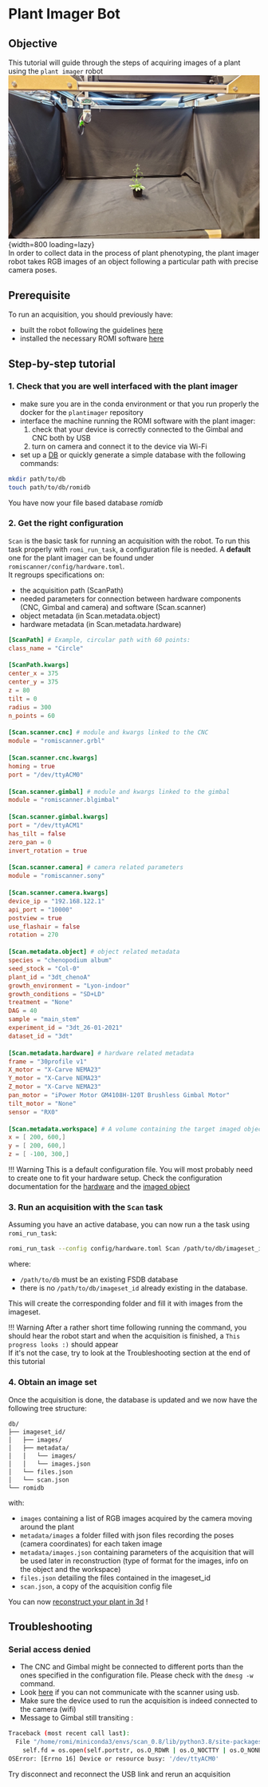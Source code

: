 Plant Imager Bot
===

## Objective
This tutorial will guide through the steps of acquiring images of a plant using the `plant imager` robot  
![Dense COLMAP reconstruction](../../assets/images/plant_imager.jpg){width=800 loading=lazy}  
In order to collect data in the process of plant phenotyping, the plant imager robot takes RGB images of an object following a particular path with precise camera poses.


## Prerequisite

To run an acquisition, you should previously have:

* built the robot following the guidelines [here](../build/index.md)
* installed the necessary ROMI software [here](../install/plant_imager_setup.md) 


## Step-by-step tutorial

### 1. Check that you are well interfaced with the plant imager

 - make sure you are in the conda environment or that you run properly the docker for the `plantimager` repository  
 - interface the machine running the ROMI software with the plant imager: 
    1. check that your device is correctly connected to the Gimbal and CNC both by USB
    2. turn on camera and connect it to the device via Wi-Fi
 - set up a [DB](../user_guide/data.md) or quickly generate a simple database with the following commands:  
```bash
mkdir path/to/db
touch path/to/db/romidb
```
You have now your file based database *romidb*  

### 2. Get the right configuration

`Scan` is the basic task for running an acquisition with the robot. 
To run this task properly with `romi_run_task`, a configuration file is needed.
A **default** one for the plant imager can be found under `romiscanner/config/hardware.toml`.  
It regroups specifications on:

- the acquisition path (ScanPath)  
- needed parameters for connection between hardware components (CNC, Gimbal and camera) and software (Scan.scanner)  
- object metadata (in Scan.metadata.object)  
- hardware metadata (in Scan.metadata.hardware)    

```toml
[ScanPath] # Example, circular path with 60 points:
class_name = "Circle"

[ScanPath.kwargs]
center_x = 375
center_y = 375
z = 80
tilt = 0
radius = 300
n_points = 60

[Scan.scanner.cnc] # module and kwargs linked to the CNC
module = "romiscanner.grbl"

[Scan.scanner.cnc.kwargs]
homing = true
port = "/dev/ttyACM0"

[Scan.scanner.gimbal] # module and kwargs linked to the gimbal
module = "romiscanner.blgimbal"

[Scan.scanner.gimbal.kwargs]
port = "/dev/ttyACM1"
has_tilt = false
zero_pan = 0
invert_rotation = true

[Scan.scanner.camera] # camera related parameters
module = "romiscanner.sony"

[Scan.scanner.camera.kwargs]
device_ip = "192.168.122.1"
api_port = "10000"
postview = true
use_flashair = false
rotation = 270

[Scan.metadata.object] # object related metadata
species = "chenopodium album"
seed_stock = "Col-0"
plant_id = "3dt_chenoA"
growth_environment = "Lyon-indoor"
growth_conditions = "SD+LD"
treatment = "None"
DAG = 40
sample = "main_stem"
experiment_id = "3dt_26-01-2021"
dataset_id = "3dt"

[Scan.metadata.hardware] # hardware related metadata
frame = "30profile v1"
X_motor = "X-Carve NEMA23"
Y_motor = "X-Carve NEMA23"
Z_motor = "X-Carve NEMA23"
pan_motor = "iPower Motor GM4108H-120T Brushless Gimbal Motor"
tilt_motor = "None"
sensor = "RX0"

[Scan.metadata.workspace] # A volume containing the target imaged object
x = [ 200, 600,]
y = [ 200, 600,]
z = [ -100, 300,]
```

!!! Warning
    This is a default configuration file. You will most probably need to create one to fit your hardware setup. 
    Check the configuration documentation for the [hardware](../metadata/hardware_metadata.md) and the [imaged object](../metadata/biological_metadata.md)

### 3. Run an acquisition with the `Scan` task

Assuming you have an active database, you can now run a the task using `romi_run_task`:
```bash
romi_run_task --config config/hardware.toml Scan /path/to/db/imageset_id/
```
where:

- `/path/to/db` must be an existing FSDB database
- there is no `/path/to/db/imageset_id` already existing in the database.

This will create the corresponding folder and fill it with images from the imageset.

!!! Warning
    After a rather short time following running the command, you should hear the robot start and when the acquisition is finished, a `This progress looks :)` should appear  
    If it's not the case, try to look at the Troubleshooting section at the end of this tutorial 

### 4. Obtain an image set

Once the acquisition is done, the database is updated and we now have the following tree structure:
```
db/
├── imageset_id/
│   ├── images/
│   ├── metadata/
│   │   └── images/
│   │   └── images.json
│   └── files.json
│   └── scan.json
└── romidb
```

with:

- `images` containing a list of RGB images acquired by the camera moving around the plant
- `metadata/images` a folder filled with json files recording the poses (camera coordinates) for each taken image  
- `metadata/images.json` containing parameters of the acquisition that will be used later in reconstruction (type of format for the images, info on the object and the workspace)
- `files.json` detailing the files contained in the imageset_id
- `scan.json`, a copy of the acquisition config file


You can now [reconstruct your plant in 3d](reconstruct_scan.md) !


## Troubleshooting

### Serial access denied
* The CNC and Gimbal might be connected to different ports than the ones specified in the configuration file. Please check with the `dmesg -w` command.
* Look [here](../build/troubleshooting.md#serial-access-denied) if you can not communicate with the scanner using usb.
* Make sure the device used to run the acquisition is indeed connected to the camera (wifi)
* Message to Gimbal still transiting :  
```bash
Traceback (most recent call last):
  File "/home/romi/miniconda3/envs/scan_0.8/lib/python3.8/site-packages/serial/serialposix.py", line 265, in open
    self.fd = os.open(self.portstr, os.O_RDWR | os.O_NOCTTY | os.O_NONBLOCK)
OSError: [Errno 16] Device or resource busy: '/dev/ttyACM0'
```
Try disconnect and reconnect the USB link and rerun an acquisition